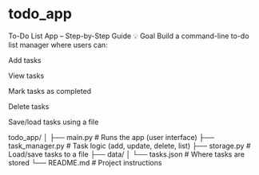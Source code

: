 # todo_app
To-Do List App – Step-by-Step Guide
💡 Goal
Build a command-line to-do list manager where users can:

Add tasks

View tasks

Mark tasks as completed

Delete tasks

Save/load tasks using a file

todo_app/
│
├── main.py              # Runs the app (user interface)
├── task_manager.py      # Task logic (add, update, delete, list)
├── storage.py           # Load/save tasks to a file
├── data/
│   └── tasks.json       # Where tasks are stored
└── README.md            # Project instructions
